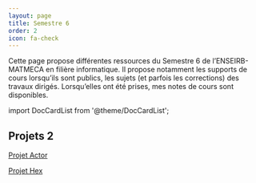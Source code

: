 ```yaml
---
layout: page
title: Semestre 6
order: 2
icon: fa-check
---
```


Cette page propose différentes ressources du Semestre 6 de l’ENSEIRB-MATMECA en
filière informatique. Il propose notamment les supports de cours lorsqu’ils sont
publics, les sujets (et parfois les corrections) des travaux dirigés.
Lorsqu’elles ont été prises, mes notes de cours sont disponibles.

import DocCardList from '@theme/DocCardList';

<DocCardList />

## Projets 2

[Projet Actor](https://thor.enseirb-matmeca.fr/ruby/projects/projetss6-actor-1920)

[Projet Hex](https://thor.enseirb-matmeca.fr/ruby/repositories/4673)
